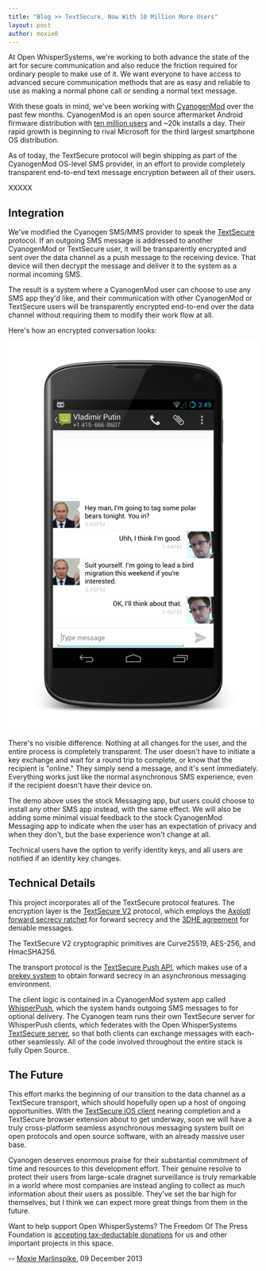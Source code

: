 ```yaml
---
title: "Blog >> TextSecure, Now With 10 Million More Users"
layout: post
author: moxie0
---
```


At Open WhisperSystems, we're working to both advance the state of the art for secure communication
and also reduce the friction required for ordinary people to make use of it.  We want everyone to have
access to advanced secure communication methods that are as easy and reliable to use as making a normal phone call or sending 
a normal text message.

With these goals in mind, we've been working with [CyanogenMod](http://www.cyanogenmod.org/) over the past few months.
CyanogenMod is an open source aftermarket Android firmware distribution with [ten million users](http://stats.cyanogenmod.com/) 
and ~20k installs a day. Their rapid growth is beginning to rival Microsoft for the third largest smartphone OS distribution.

As of today, the TextSecure protocol will begin shipping as part of the CyanogenMod OS-level SMS provider, in an effort to provide
completely transparent end-to-end text message encryption between all of their users.

XXXXX

## Integration

We've modified the Cyanogen SMS/MMS provider to speak the 
[TextSecure](https://play.google.com/store/apps/details?id=org.thoughtcrime.securesms) protocol.
If an outgoing SMS message is addressed to another CyanogenMod or TextSecure user, it will be transparently encrypted and sent
over the data channel as a push message to the receiving device.  That device will then decrypt the message and deliver
it to the system as a normal incoming SMS.

The result is a system where a CyanogenMod user can choose to use any SMS app they'd like, and their communication
with other CyanogenMod or TextSecure users will be transparently encrypted end-to-end over the data channel without
requiring them to modify their work flow at all.

Here's how an encrypted conversation looks:

<img src="/blog/images/cyanogenmod-screenshot.png" alt="Screenshot of an encrypted conversation on Cyanogen" />

There's no visible difference. Nothing at all changes for the user, and the entire process is completely transparent.
The user doesn't have to initiate a key exchange and wait for a round trip to complete, or know that the recipient is
"online."  They simply send a message, and it's sent immediately.  Everything works just like the normal asynchronous
SMS experience, even if the recipient doesn't have their device on.

The demo above uses the stock Messaging app, but users could choose to install any other SMS app instead, with the same effect.
We will also be adding some minimal visual feedback to the stock CyanogenMod Messaging app to indicate when the user has an 
expectation of privacy and when they don't, but the base experience won't change at all.

Technical users have the option to verify identity keys, and all users are notified if an identity key changes.

## Technical Details

This project incorporates all of the TextSecure protocol features.  The encryption layer is the 
[TextSecure V2](https://github.com/WhisperSystems/TextSecure/wiki/ProtocolV2) protocol, which employs the 
[Axolotl forward secrecy ratchet](https://www.whispersystems.org/blog/advanced-ratcheting/) for forward secrecy and the 
[3DHE agreement](https://whispersystems.org/blog/simplifying-otr-deniability) for deniable messages.

The TextSecure V2 cryptographic primitives are Curve25519, AES-256, and HmacSHA256.  

The transport protocol is the [TextSecure Push API](https://github.com/WhisperSystems/TextSecure-Server/wiki/API-Protocol),
which makes use of a [prekey system](https://whispersystems.org/blog/asynchronous-security) to obtain forward secrecy
in an asynchronous messaging environment.

The client logic is contained in a CyanogenMod system app called 
[WhisperPush](https://github.com/CyanogenMod/android_external_whispersystems_WhisperPush), which the system hands outgoing SMS
messages to for optional delivery.  The Cyanogen team runs their own TextSecure server for WhisperPush clients, 
which federates with the Open WhisperSystems [TextSecure server](https://github.com/WhisperSystems/TextSecure-Server), so
that both clients can exchange messages with each-other seamlessly.  All of the code involved throughout the entire stack is 
fully Open Source.

## The Future

This effort marks the beginning of our transition to the data channel as a TextSecure transport, which should hopefully open up
a host of ongoing opportunities.  With the [TextSecure iOS client](https://github.com/whispersystems/TextSecure-iOS) nearing 
completion and a TextSecure browser extension about to get underway, soon we will have a truly cross-platform
seamless asynchronous messaging system built on open protocols and open source software, with an already massive user base.

Cyanogen deserves enormous praise for their substantial commitment of time and resources to this development effort. Their
genuine resolve to protect their users from large-scale dragnet surveillance is truly remarkable in a world where most companies
are instead angling to collect as much information about their users as possible.  They've set the bar high for themselves,
but I think we can expect more great things from them in the future.

Want to help support Open WhisperSystems? The Freedom Of The Press Foundation is 
[accepting tax-deductable donations](https://pressfreedomfoundation.org/bundle/encryption-tools-journalists) for us and other 
important projects in this space.

-- [Moxie Marlinspike](https://twitter.com/moxie), 09 December 2013
